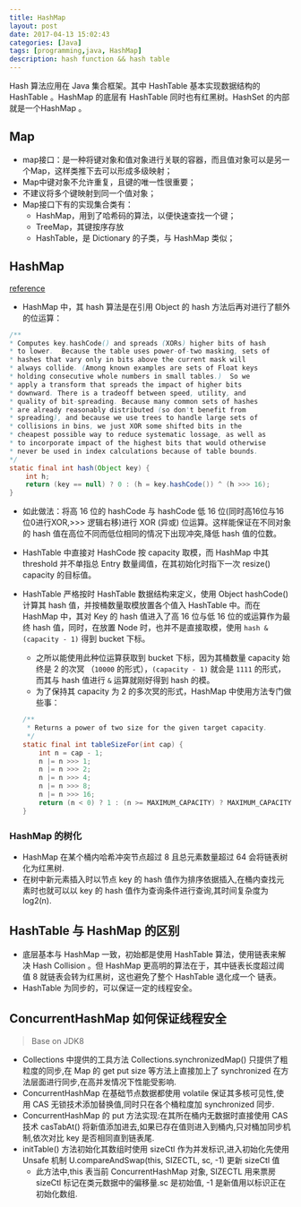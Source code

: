 ```yaml
---
title: HashMap
layout: post
date: 2017-04-13 15:02:43
categories: [Java]
tags: [programming,java, HashMap]
description: hash function && hash table
---
```


Hash 算法应用在 Java 集合框架。其中 HashTable 基本实现数据结构的 HashTable 。HashMap 的底层有 HashTable 同时也有红黑树。HashSet 的内部就是一个HashMap 。<!--more-->

## Map

- map接口：是一种将键对象和值对象进行关联的容器，而且值对象可以是另一个Map，这样类推下去可以形成多级映射；
- Map中键对象不允许重复，且键的唯一性很重要；
- 不建议将多个键映射到同一个值对象；
- Map接口下有的实现集合类有：
    - HashMap，用到了哈希码的算法，以便快速查找一个键；
    - TreeMap，其键按序存放
    - HashTable，是 Dictionary 的子类，与 HashMap 类似；

## HashMap

[reference](https://www.jianshu.com/p/c658df4f4c77)

- HashMap 中，其 hash 算法是在引用 Object 的 hash 方法后再对进行了额外的位运算：

```java
/**
* Computes key.hashCode() and spreads (XORs) higher bits of hash
* to lower.  Because the table uses power-of-two masking, sets of
* hashes that vary only in bits above the current mask will
* always collide. (Among known examples are sets of Float keys
* holding consecutive whole numbers in small tables.)  So we
* apply a transform that spreads the impact of higher bits
* downward. There is a tradeoff between speed, utility, and
* quality of bit-spreading. Because many common sets of hashes
* are already reasonably distributed (so don't benefit from
* spreading), and because we use trees to handle large sets of
* collisions in bins, we just XOR some shifted bits in the
* cheapest possible way to reduce systematic lossage, as well as
* to incorporate impact of the highest bits that would otherwise
* never be used in index calculations because of table bounds.
*/
static final int hash(Object key) {
    int h;
    return (key == null) ? 0 : (h = key.hashCode()) ^ (h >>> 16);
}
```

- 如此做法：将高 16 位的 hashCode 与 hashCode 低 16 位(同时高16位与16位0进行XOR,>>> 逻辑右移)进行 XOR (异或) 位运算。这样能保证在不同对象的 hash 值在高位不同而低位相同的情况下出现冲突,降低 hash 值的位数。
- HashTable 中直接对 HashCode 按 capacity 取模，而 HashMap 中其 threshold 并不单指总 Entry 数量阈值，在其初始化时指下一次 resize() capacity 的目标值。
- HashTable 严格按时 HashTable 数据结构来定义，使用 Object hashCode() 计算其 hash 值，并按桶数量取模放置各个值入 HashTable 中。而在 HashMap 中，其对 Key 的 hash 值进入了高 16 位与低 16 位的或运算作为最终 hash 值，同时，在放置 Node 时，也并不是直接取模，使用 `hash & (capacity - 1)` 得到 bucket 下标。
    - 之所以能使用此种位运算获取到 bucket 下标，因为其桶数量 capacity 始终是 2 的次冥 （`10000` 的形式），`(capacity - 1)` 就会是 `1111` 的形式，而其与 hash 值进行 `&` 运算就刚好得到 hash 的模。
    - 为了保持其 capacity 为 2 的多次冥的形式，HashMap 中使用方法专门做些事：

    ```java
    /**
     * Returns a power of two size for the given target capacity.
     */
    static final int tableSizeFor(int cap) {
        int n = cap - 1;
        n |= n >>> 1;
        n |= n >>> 2;
        n |= n >>> 4;
        n |= n >>> 8;
        n |= n >>> 16;
        return (n < 0) ? 1 : (n >= MAXIMUM_CAPACITY) ? MAXIMUM_CAPACITY : n + 1;
    }
    ```

### HashMap 的树化

- HashMap 在某个桶内哈希冲突节点超过 8 且总元素数量超过 64 会将链表树化为红黑树.
- 在树中新元素插入时以节点 key 的 hash 值作为排序依据插入,在桶内查找元素时也就可以以 key 的 hash 值作为查询条件进行查询,其时间复杂度为 log2(n).

## HashTable 与 HashMap 的区别

- 底层基本与 HashMap 一致，初始都是使用 HashTable 算法，使用链表来解决 Hash Collision 。但 HashMap 更高明的算法在于，其中链表长度超过阈值 8 就链表会转为红黑树，这也避免了整个 HashTable 退化成一个 链表。
- HashTable 为同步的，可以保证一定的线程安全。

## ConcurrentHashMap 如何保证线程安全

> Base on JDK8

- Collections 中提供的工具方法 Collections.synchronizedMap() 只提供了粗粒度的同步,在 Map 的 get put size 等方法上直接加上了 synchronized 在方法层面进行同步,在高并发情况下性能受影响.
- ConcurrentHashMap 在基础节点数据都使用 volatile 保证其多核可见性,使用 CAS 无锁技术添加替换值,同时只在各个桶粒度加 synchronized 同步.
- ConcurrentHashMap 的 put 方法实现:在其所在桶内无数据时直接使用 CAS 技术 casTabAt() 将新值添加进去,如果已存在值则进入到桶内,只对桶加同步机制,依次对比 key 是否相同直到链表尾.
- initTable() 方法初始化其数组时使用 sizeCtl 作为并发标识,进入初始化先使用 Unsafe 机制 U.compareAndSwap(this, SIZECTL, sc, -1) 更新 sizeCtl 值
    - 此方法中,this 表当前 ConcurrentHashMap 对象, SIZECTL 用来票房 sizeCtl 标记在类元数据中的偏移量.sc 是初始值, -1 是新值用以标识正在初始化数组.
